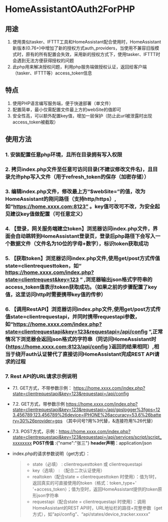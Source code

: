 # HomeAssistantOAuth2ForPHP

## 用途
1. 使用类似tasker、IFTTT工具和HomeAssistant配合使用时，HomeAssistant新版本(0.76+)中增加了新的授权方式auth_providers，当使用不兼容旧版模式时，原有的所有配置会失效，采用新的授权方式下，使用tasker、IFTTT时会遇到无法方便获得授权的问题
2. 此php用来解决授权问题，利用php服务端做授权认证，返回给客户端（tasker、IFTTT等）access_token信息

## 特点
1. 使用PHP语言编写服务端，便于快速部署（单文件）
2. 配置简单，最小仅需配置文件最上方的webSite的值即可
3. 安全性高，可以额外配置key值，增加一层保护（防止此url被泄露时出现access_token被截取）

## 使用方法
### 1. 安装配置任意php环境，且所在目录拥有写入权限
### 2. 拷贝index.php文件至任意可访问目录(不建议修改文件名)，且目录允许php写入文件（用于refresh_token的保存（加密存储））
### 3. 编辑index.php文件，修改最上方“$webSite=”的值，改为HomeAssistant的刚问路径（支持http/https）,如“https://home.xxxx.com:8123” 。key值可改可不改，为安全起见建议key值做配置（可任意定义）
### 4. 【登录，网关服务端建立token】浏览器访问index.php文件，界面会自动跳转到HomeAssistant登录页，登录后php路径下会写入一个数据文件（文件名为10位的字母+数字），标识token获取成功
### 5. 【获取token】浏览器访问index.php文件,使用get/post方式传值state=clientrequesttoken，如“ https://home.xxxx.com/index.php?state=clientrequest&key=123 ” ,浏览器输出json格式字符串的access_token值表示token获取成功。（如果之前的步骤配置了key值，这里访问http时需要携带key值的传参）
### 6. 【调用RestAPI】浏览器访问index.php文件,使用get/post方式传值state=clientrequestapi，并同时携带requestapi参数，如“https://home.xxxx.com/index.php?state=clientrequestapi&key=123&requestapi=/api/config ”,正常情况下浏览器会返回json格式的字符串（同访问HomeAssistant时{https://home.xxxx.com:8123/api/config }返回的结果相同）,相当于绕开auth认证替代了直接访问HomeAssistant完成REST API请求的过程
### 7. Rest API的URL请求示例说明
* 7.1. GET方式，不带参数示例： https://home.xxxx.com/index.php?state=clientrequestapi&key=123&requestapi=/api/config
* 7.2. GET方式，带参数示例 https://home.xxxx.com/index.php?state=clientrequestapi&key=123&requestapi=/api/gpslogger%3fgps=123.456789,123.456789%26device=IPHONE%26accuracy=53.6%26battery=30%26provider=gps （其中问号?用%3代替，&连接符用%26代替）
* 7.3. POST方式，示例：https://home.xxxx.com/index.php?state=clientrequestapi&key=123&requestapi=/api/services/script/script_xxxxxxxx  **POST传值** :{"name":"张三"} **header声明**：application/json

* index.php的请求参数说明（get方式）：
  > * state（必填） : clientrequesttoken 或 clientrequestapi
  > * key（选填） : （配合二次认证使用）
  > * realtoken（配合state = clientrequesttoken 时使用）：值为1时，返回真实的可直接使用的token（格式：token_type+' '+access_token）；值为空时，返回HomeAssistant提供的token原形json字符串
  > * requestapi（配合state = clientrequestapi 时使用）：调用HomeAssistant的REST API时，URL地址栏的路径+完整参数（get方式），如“api/config”、“api/states/device_tracker.xxxxx”
